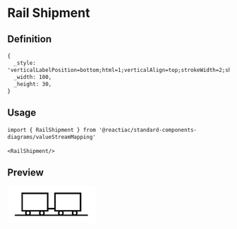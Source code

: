 # Rail Shipment

## Definition

```
{
  _style: 'verticalLabelPosition=bottom;html=1;verticalAlign=top;strokeWidth=2;shape=mxgraph.lean_mapping.rail_shipment;',
  _width: 100,
  _height: 30,
}
```

## Usage

```
import { RailShipment } from '@reactiac/standard-components-diagrams/valueStreamMapping'

<RailShipment/>
```

## Preview

<img src="./rail-shipment.png" width="200"/>
